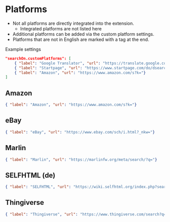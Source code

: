 # Platforms
- Not all platforms are directly integrated into the extension.
  - Integrated platforms are not listed here
- Additional platforms can be added via the custom platform settings.
- Platforms that are not in English are marked with a tag at the end.

Example settings
```json
"searchOn.customPlatforms": [
    { "label": "Google Translator", "url": "https://translate.google.com/?text="},
    { "label": "Startpage", "url": "https://www.startpage.com/do/dsearch?q="},
    { "label": "Amazon", "url": "https://www.amazon.com/s?k="}
]
```

## Amazon
```json
{ "label": "Amazon", "url": "https://www.amazon.com/s?k="}
```

## eBay
```json
{ "label": "eBay", "url": "https://www.ebay.com/sch/i.html?_nkw="}
```

## Marlin
```json
{ "label": "Marlin", "url": "https://marlinfw.org/meta/search/?q="}
```

## SELFHTML (de)
```json
{ "label": "SELFHTML", "url": "https://wiki.selfhtml.org/index.php?search="}
```

## Thingiverse
```json
{ "label": "Thingiverse", "url": "https://www.thingiverse.com/search?q="}
```